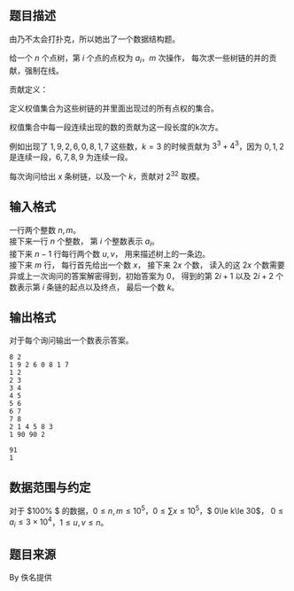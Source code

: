 ## 题目描述

由乃不太会打扑克，所以她出了一个数据结构题。

给一个 $n$ 个点树，第 $i$ 个点的点权为 $a_i$，$m$ 次操作， 每次求一些树链的并的贡献，强制在线。

贡献定义：

定义权值集合为这些树链的并里面出现过的所有点权的集合。

权值集合中每一段连续出现的数的贡献为这一段长度的k次方。

例如出现了 $1,9,2,6,0,8,1,7$ 这些数，$k=3$ 的时候贡献为 $3^3+4^3$，因为 $0,1,2$ 是连续一段，$6,7,8,9$ 为连续一段。

每次询问给出 $x$ 条树链，以及一个 $k$，贡献对 $2^{32}$ 取模。

## 输入格式

一行两个整数 $n,m$。  
接下来一行 $n$ 个整数， 第 $i$ 个整数表示 $a_i$。  
接下来 $n -1$ 行每行两个数 $u,v$， 用来描述树上的一条边。  
接下来 $m$ 行， 每行首先给出一个数 $x$， 接下来 $2x$ 个数， 读入的这 $2x$ 个数需要异或上一次询问的答案解密得到，初始答案为 $0$， 得到的第 $2i+1$ 以及 $2i+2$ 个数表示第 $i$ 条链的起点以及终点， 最后一个数 $k$。

## 输出格式

对于每个询问输出一个数表示答案。


```input1
8 2
1 9 2 6 0 8 1 7
1 2
2 3
3 4
4 5
5 6
6 7
7 8
2 1 4 5 8 3
1 90 90 2
```

```output1
91
1
```

## 数据范围与约定

对于 $100\% $ 的数据，$0\le  n ,m\le 10^5$，$0\le \sum x\le 10^5$，$ 0\le k\le 30$， $0\le a_i\le 3\times 10^4$，$1\le u,v\le n$。

## 题目来源

By 佚名提供